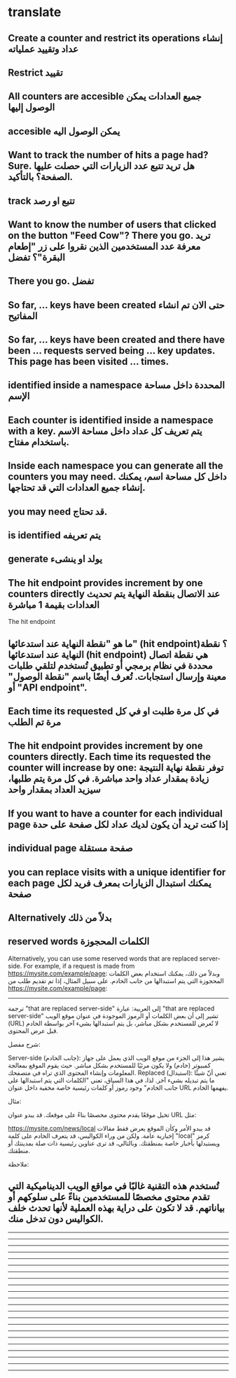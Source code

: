 # translate

Create a counter and restrict its operations    إنشاء عداد وتقييد عملياته
--------------------------------------------------------------------
Restrict   تقييد
-------------------------------------------------------------------
All counters are accesible    جميع العدادات يمكن الوصول إليها
-----------------------------------------------------------------
accesible   يمكن الوصول اليه 
------------------------------------------------------------------
Want to track the number of hits a page had? Sure.     هل تريد تتبع عدد الزيارات التي حصلت عليها الصفحة؟ بالتأكيد.
-----------------------------------------------------------------------
track  تتبع او رصد
-------------------------------------------------------------------------
Want to know the number of users that clicked on the button "Feed Cow"? There you go.   تريد معرفة عدد المستخدمين الذين نقروا على زر "إطعام البقرة"؟ تفضل
--------------------------------------------------------------------------
There you go.   تفضل
-----------------------------------------------------------------------------
So far, ... keys have been created حتى الان تم انشاء المفاتيح
-------------------------------------------------------------------------
So far, ... keys have been created and there have been ... requests served being ... key updates.
This page has been visited ... times.
--------------------------------------------------------------------------
identified inside a namespace  المحددة داخل مساحة الإسم
-----------------------------------------------------------------------------
Each counter is identified inside a namespace with a key. يتم تعريف كل عداد داخل مساحة الاسم باستخدام مفتاح.
-------------------------------------------------------------------------
Inside each namespace you can generate all the counters you may need. داخل كل مساحة اسم، يمكنك إنشاء جميع العدادات التي قد تحتاجها.
--------------------------------------------------------------------------
you may need قد تحتاج.
---------------------------------------------------------------------------
is identified  يتم تعريفه
-------------------------------------------------------------------------
generate  يولد او ينشىء 
--------------------------------------------------------------------------
The hit endpoint provides increment by one counters directly  عند الاتصال بنقطة النهاية يتم تحديث العدادات بقيمة 1 مباشرة
-----------------------------------------------------------------------------
The hit endpoint 

ما هو "نقطة النهاية عند استدعائها" (hit endpoint)؟
نقطة النهاية عند استدعائها (hit endpoint) هي نقطة اتصال محددة في نظام برمجي أو تطبيق تُستخدم لتلقي طلبات معينة وإرسال استجابات. تُعرف أيضًا باسم "نقطة الوصول" أو "API endpoint".
-----------------------------------------------------------------------------
 Each time its requested   في كل مرة طلبت او في كل مرة تم الطلب
--------------------------------------------------------------------------
The hit endpoint provides increment by one counters directly. Each time its requested the counter will increase by one:
توفر نقطة نهاية النتيجة زيادة بمقدار عداد واحد مباشرة. في كل مرة يتم طلبها، سيزيد العداد بمقدار واحد
-----------------------------------------------------------------------------
If you want to have a counter for each individual page  إذا كنت تريد أن يكون لديك عداد لكل صفحة على حدة
-----------------------------------------------------------------------------
individual page صفحة مستقلة 
--------------------------------------------------------------------------
you can replace visits with a unique identifier for each page  يمكنك استبدال الزيارات بمعرف فريد لكل صفحة
-----------------------------------------------------------------------------
Alternatively  بدلاً من ذلك
-----------------------------------------------------------------------------
reserved words الكلمات المحجوزة
--------------------------------------------------------------------------
Alternatively, you can use some reserved words that are replaced server-side.
For example, if a request is made from https://mysite.com/example/page:   وبدلاً من ذلك، يمكنك استخدام بعض الكلمات المحجوزة التي يتم استبدالها من جانب الخادم.
على سبيل المثال، إذا تم تقديم طلب من https://mysite.com/example/page:

-----------------------------------------------------------------------------

ترجمة "that are replaced server-side" إلى العربية:
عبارة "that are replaced server-side" تشير إلى أن بعض الكلمات أو الرموز الموجودة في عنوان موقع الويب (URL) لا تُعرض للمستخدم بشكل مباشر، بل يتم استبدالها بشيء آخر بواسطة الخادم قبل عرض المحتوى.

شرح مفصل:

Server-side (جانب الخادم): يشير هذا إلى الجزء من موقع الويب الذي يعمل على جهاز كمبيوتر (خادم) ولا يكون مرئيًا للمستخدم بشكل مباشر. حيث يقوم الموقع بمعالجة المعلومات وإنشاء المحتوى الذي تراه في متصفحك.
Replaced (استبدال): تعني أنّ شيئًا ما يتم تبديله بشيء آخر.
لذا، في هذا السياق، تعني "الكلمات التي يتم استبدالها على جانب الخادم" وجود رموز أو كلمات رئيسية خاصة مخفية داخل عنوان URL يفهمها الخادم.

مثال:

تخيل موقعًا يقدم محتوى مخصصًا بناءً على موقعك. قد يبدو عنوان URL مثل:

https://mysite.com/news/local
قد يبدو الأمر وكأن الموقع يعرض فقط مقالات إخبارية عامة. ولكن من وراء الكواليس، قد يتعرف الخادم على كلمة "local" كرمز ويستبدلها بأخبار خاصة بمنطقتك. وبالتالي، قد ترى عناوين رئيسية ذات صلة بمدينتك أو منطقتك.

ملاحظة:

تُستخدم هذه التقنية غالبًا في مواقع الويب الديناميكية التي تقدم محتوى مخصصًا للمستخدمين بناءً على سلوكهم أو بياناتهم.
قد لا تكون على دراية بهذه العملية لأنها تحدث خلف الكواليس دون تدخل منك.
-----------------------------------------------------------------------------

-----------------------------------------------------------------------------

-----------------------------------------------------------------------------

-----------------------------------------------------------------------------

-----------------------------------------------------------------------------

-----------------------------------------------------------------------------

-----------------------------------------------------------------------------

-----------------------------------------------------------------------------

-----------------------------------------------------------------------------

-----------------------------------------------------------------------------

-----------------------------------------------------------------------------

-----------------------------------------------------------------------------

-----------------------------------------------------------------------------

-----------------------------------------------------------------------------

-----------------------------------------------------------------------------

-----------------------------------------------------------------------------

-----------------------------------------------------------------------------

-----------------------------------------------------------------------------

-----------------------------------------------------------------------------

-----------------------------------------------------------------------------

-----------------------------------------------------------------------------

-----------------------------------------------------------------------------

-----------------------------------------------------------------------------







